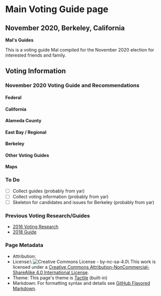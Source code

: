 # Main Voting Guide page
## November 2020, Berkeley, California
**Mal's Guides**

This is a voting guide Mal compiled for the November 2020 election for interested friends and family.

## Voting Information

### November 2020 Voting Guide and Recommendations
#### Federal

#### California

#### Alameda County

#### East Bay / Regional

#### Berkeley

#### Other Voting Guides

#### Maps

### To Do
- [ ] Collect guides (probably from yar)
- [ ] Collect voting information (probably from yar)
- [ ] Skeleton for candidates and issues for Berkeley (probably from yar)

### Previous Voting Research/Guides
- [2016 Voting Research](https://docs.google.com/spreadsheets/d/1LOuSrzRurlJOuz2H0Wxok_iJbcvRVOI-leJ8yw8igiI/edit?usp=sharing)
- [2018 Guide](https://docs.google.com/spreadsheets/d/1zo7_JvUKtLWjn-Rjp0k6xhlu5UHjPLqG_AknOZKjlBc/edit?usp=sharing)

### Page Metadata
- Attribution:
- License:\ ![Creative Commons License - by-nc-sa-4.0](https://i.creativecommons.org/l/by-nc-sa/4.0/88x31.png)\ This work is licensed under a [Creative Commons Attribution-NonCommercial-ShareAlike 4.0 International License](http://creativecommons.org/licenses/by-nc-sa/4.0/).
- Theme: This page's theme is [Tactile](https://github.com/pages-themes/tactile) (built-in)
- Markdown: For formatting syntax and details see [GitHub Flavored Markdown](https://guides.github.com/features/mastering-markdown/).
